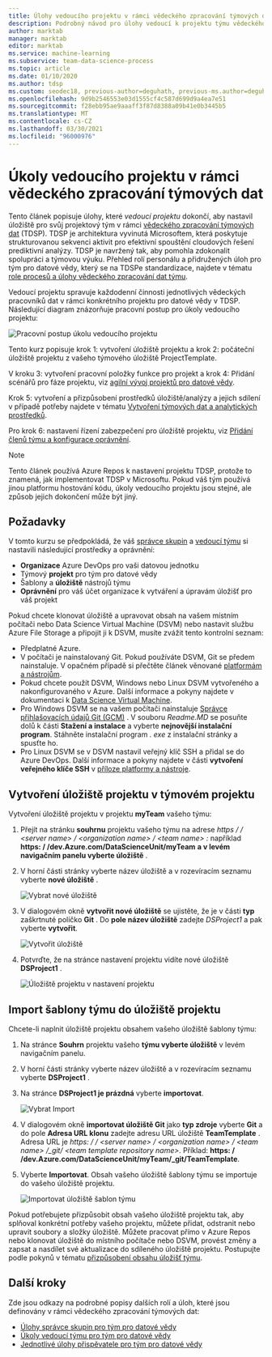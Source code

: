 ```yaml
---
title: Úlohy vedoucího projektu v rámci vědeckého zpracování týmových dat
description: Podrobný návod pro úlohy vedoucí k projektu týmu vědeckého zpracování týmových dat
author: marktab
manager: marktab
editor: marktab
ms.service: machine-learning
ms.subservice: team-data-science-process
ms.topic: article
ms.date: 01/10/2020
ms.author: tdsp
ms.custom: seodec18, previous-author=deguhath, previous-ms.author=deguhath
ms.openlocfilehash: 9d9b2546553e03d1555cf4c587d699d9a4ea7e51
ms.sourcegitcommit: f28ebb95ae9aaaff3f87d8388a09b41e0b3445b5
ms.translationtype: MT
ms.contentlocale: cs-CZ
ms.lasthandoff: 03/30/2021
ms.locfileid: "96000976"
---
```

# <a name="project-lead-tasks-in-the-team-data-science-process"></a>Úkoly vedoucího projektu v rámci vědeckého zpracování týmových dat

Tento článek popisuje úlohy, které *vedoucí projektu* dokončí, aby nastavil úložiště pro svůj projektový tým v rámci [vědeckého zpracování týmových dat](overview.md) (TDSP). TDSP je architektura vyvinutá Microsoftem, která poskytuje strukturovanou sekvenci aktivit pro efektivní spouštění cloudových řešení prediktivní analýzy. TDSP je navržený tak, aby pomohla zdokonalit spolupráci a týmovou výuku. Přehled rolí personálu a přidružených úloh pro tým pro datové vědy, který se na TDSPe standardizace, najdete v tématu [role procesů a úlohy vědeckého zpracování dat týmu](roles-tasks.md).

Vedoucí projektu spravuje každodenní činnosti jednotlivých vědeckých pracovníků dat v rámci konkrétního projektu pro datové vědy v TDSP. Následující diagram znázorňuje pracovní postup pro úkoly vedoucího projektu:

![Pracovní postup úkolu vedoucího projektu](./media/project-lead-tasks/project-leads-1-tdsp-creating-projects.png)

Tento kurz popisuje krok 1: vytvoření úložiště projektu a krok 2: počáteční úložiště projektu z vašeho týmového úložiště ProjectTemplate. 

V kroku 3: vytvoření pracovní položky funkce pro projekt a krok 4: Přidání scénářů pro fáze projektu, viz [agilní vývoj projektů pro datové vědy](agile-development.md).

Krok 5: vytvoření a přizpůsobení prostředků úložiště/analýzy a jejich sdílení v případě potřeby najdete v tématu [Vytvoření týmových dat a analytických prostředků](team-lead-tasks.md#create-team-data-and-analytics-resources).

Pro krok 6: nastavení řízení zabezpečení pro úložiště projektu, viz [Přidání členů týmu a konfigurace oprávnění](team-lead-tasks.md#add-team-members-and-configure-permissions).

> [!NOTE] 
> Tento článek používá Azure Repos k nastavení projektu TDSP, protože to znamená, jak implementovat TDSP v Microsoftu. Pokud váš tým používá jinou platformu hostování kódu, úkoly vedoucího projektu jsou stejné, ale způsob jejich dokončení může být jiný.

## <a name="prerequisites"></a>Požadavky

V tomto kurzu se předpokládá, že váš [správce skupin](group-manager-tasks.md) a [vedoucí týmu](team-lead-tasks.md) si nastavili následující prostředky a oprávnění:

- **Organizace** Azure DevOps pro vaši datovou jednotku
- Týmový **projekt** pro tým pro datové vědy
- Šablony a **úložiště** nástrojů týmu
- **Oprávnění** pro váš účet organizace k vytváření a úpravám úložišť pro váš projekt

Pokud chcete klonovat úložiště a upravovat obsah na vašem místním počítači nebo Data Science Virtual Machine (DSVM) nebo nastavit službu Azure File Storage a připojit ji k DSVM, musíte zvážit tento kontrolní seznam:

- Předplatné Azure.
- V počítači je nainstalovaný Git. Pokud používáte DSVM, Git se předem nainstaluje. V opačném případě si přečtěte článek věnované [platformám a nástrojům](platforms-and-tools.md#appendix).
- Pokud chcete použít DSVM, Windows nebo Linux DSVM vytvořeného a nakonfigurovaného v Azure. Další informace a pokyny najdete v dokumentaci k [Data Science Virtual Machine](../data-science-virtual-machine/index.yml).
- Pro Windows DSVM se na vašem počítači nainstaluje [Správce přihlašovacích údajů Git (GCM)](https://github.com/Microsoft/Git-Credential-Manager-for-Windows) . V souboru *Readme.MD* se posuňte dolů k části **Stažení a instalace** a vyberte **nejnovější instalační program**. Stáhněte instalační program *. exe* z instalační stránky a spusťte ho. 
- Pro Linux DSVM se v DSVM nastavil veřejný klíč SSH a přidal se do Azure DevOps. Další informace a pokyny najdete v části **vytvoření veřejného klíče SSH** v [příloze platformy a nástroje](platforms-and-tools.md#appendix). 

## <a name="create-a-project-repository-in-your-team-project"></a>Vytvoření úložiště projektu v týmovém projektu

Vytvoření úložiště projektu v projektu **myTeam** vašeho týmu:

1. Přejít na stránku **souhrnu** projektu vašeho týmu na adrese *https \/ / \<server name> / \<organization name> / \<team name> :* například **https: \/ /dev.Azure.com/DataScienceUnit/myTeam** **a v levém navigačním panelu vyberte úložiště** . 
   
1. V horní části stránky vyberte název úložiště a v rozevíracím seznamu vyberte **nové úložiště** .
   
   ![Vybrat nové úložiště](./media/project-lead-tasks/project-leads-9-select-repos.png)
   
1. V dialogovém okně **vytvořit nové úložiště** se ujistěte, že je v části **typ** zaškrtnuté políčko **Git** . Do **pole název úložiště** zadejte *DSProject1* a pak vyberte **vytvořit**.
   
   ![Vytvořit úložiště](./media/project-lead-tasks/project-leads-3-create-project-repo-2.png)
   
1. Potvrďte, že na stránce nastavení projektu vidíte nové úložiště **DSProject1** . 
   
   ![Úložiště projektu v nastavení projektu](./media/project-lead-tasks/project-leads-4-create-project-repo-3.png)

## <a name="import-the-team-template-into-your-project-repository"></a>Import šablony týmu do úložiště projektu

Chcete-li naplnit úložiště projektu obsahem vašeho úložiště šablony týmu:

1. Na stránce **Souhrn** projektu vašeho **týmu vyberte úložiště** v levém navigačním panelu. 
   
1. V horní části stránky vyberte název úložiště a v rozevíracím seznamu vyberte **DSProject1** .
   
1. Na stránce **DSProject1 je prázdná** vyberte **importovat**. 
   
   ![Vybrat Import](./media/project-lead-tasks/project-leads-5-create-project-repo-4.png)
   
1. V dialogovém okně **importovat úložiště Git** jako **typ zdroje** vyberte **Git** a do pole **Adresa URL klonu** zadejte adresu URL úložiště **TeamTemplate** . Adresa URL je *https: \/ / \<server name> / \<organization name> / \<team name> /_git/ \<team template repository name>*. Příklad: **https: \/ /dev.Azure.com/DataScienceUnit/myTeam/_git/TeamTemplate**. 
   
1. Vyberte **Importovat**. Obsah vašeho úložiště šablony týmu se importuje do vašeho úložiště projektu. 
   
   ![Importovat úložiště šablon týmu](./media/project-lead-tasks/project-leads-6-create-project-repo-5.png)

Pokud potřebujete přizpůsobit obsah vašeho úložiště projektu tak, aby splňoval konkrétní potřeby vašeho projektu, můžete přidat, odstranit nebo upravit soubory a složky úložiště. Můžete pracovat přímo v Azure Repos nebo klonovat úložiště do místního počítače nebo DSVM, provést změny a zapsat a nasdílet své aktualizace do sdíleného úložiště projektu. Postupujte podle pokynů v tématu [přizpůsobení obsahu úložišť týmu](team-lead-tasks.md#customize-the-contents-of-the-team-repositories).

## <a name="next-steps"></a>Další kroky

Zde jsou odkazy na podrobné popisy dalších rolí a úloh, které jsou definovány v rámci vědeckého zpracování týmových dat:

- [Úlohy správce skupin pro tým pro datové vědy](group-manager-tasks.md)
- [Úkoly vedoucí týmu pro tým pro datové vědy](team-lead-tasks.md)
- [Jednotlivé úlohy přispěvatele pro tým pro datové vědy](project-ic-tasks.md)